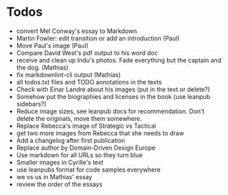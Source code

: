 # Todos

- convert Mel Conway's essay to Markdown
- Martin Fowler: edit transition or add an introduction (Paul)
- Move Paul's image (Paul)
- Compare David West's pdf output to his word doc
- receive and clean up Indu's photos. Fade everything but the captain and the dog. (Mathias)
- fix markdownlint-cli output (Mathias)
- all todos.txt files and TODO annotations in the texts
- Check with Einar Landre about his images (put in the text or delete?)
- Somehow put the biographies and licenses in the book (use leanpub sidebars?)
- Reduce image sizes, see leanpub docs for recommendation. Don't delete the originals, move them somewhere.
- Replace Rebecca's image of Strategic vs Tactical
- get two more images from Rebecca that she needs to draw
- Add a changelog after first publication
- Replace author by Domain-Driven Design Europe
- Use markdown for all URLs so they turn blue
- Smaller images in Cyrille's text
- use leanpubs format for code samples everywhere
- we vs us in Mathias' essay
- review the order of the essays

